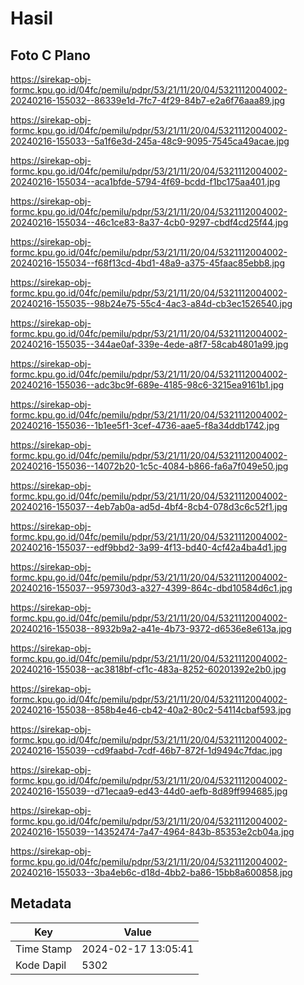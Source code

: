 # Hasil

## Foto C Plano

https://sirekap-obj-formc.kpu.go.id/04fc/pemilu/pdpr/53/21/11/20/04/5321112004002-20240216-155032--86339e1d-7fc7-4f29-84b7-e2a6f76aaa89.jpg

https://sirekap-obj-formc.kpu.go.id/04fc/pemilu/pdpr/53/21/11/20/04/5321112004002-20240216-155033--5a1f6e3d-245a-48c9-9095-7545ca49acae.jpg

https://sirekap-obj-formc.kpu.go.id/04fc/pemilu/pdpr/53/21/11/20/04/5321112004002-20240216-155034--aca1bfde-5794-4f69-bcdd-f1bc175aa401.jpg

https://sirekap-obj-formc.kpu.go.id/04fc/pemilu/pdpr/53/21/11/20/04/5321112004002-20240216-155034--46c1ce83-8a37-4cb0-9297-cbdf4cd25f44.jpg

https://sirekap-obj-formc.kpu.go.id/04fc/pemilu/pdpr/53/21/11/20/04/5321112004002-20240216-155034--f68f13cd-4bd1-48a9-a375-45faac85ebb8.jpg

https://sirekap-obj-formc.kpu.go.id/04fc/pemilu/pdpr/53/21/11/20/04/5321112004002-20240216-155035--98b24e75-55c4-4ac3-a84d-cb3ec1526540.jpg

https://sirekap-obj-formc.kpu.go.id/04fc/pemilu/pdpr/53/21/11/20/04/5321112004002-20240216-155035--344ae0af-339e-4ede-a8f7-58cab4801a99.jpg

https://sirekap-obj-formc.kpu.go.id/04fc/pemilu/pdpr/53/21/11/20/04/5321112004002-20240216-155036--adc3bc9f-689e-4185-98c6-3215ea9161b1.jpg

https://sirekap-obj-formc.kpu.go.id/04fc/pemilu/pdpr/53/21/11/20/04/5321112004002-20240216-155036--1b1ee5f1-3cef-4736-aae5-f8a34ddb1742.jpg

https://sirekap-obj-formc.kpu.go.id/04fc/pemilu/pdpr/53/21/11/20/04/5321112004002-20240216-155036--14072b20-1c5c-4084-b866-fa6a7f049e50.jpg

https://sirekap-obj-formc.kpu.go.id/04fc/pemilu/pdpr/53/21/11/20/04/5321112004002-20240216-155037--4eb7ab0a-ad5d-4bf4-8cb4-078d3c6c52f1.jpg

https://sirekap-obj-formc.kpu.go.id/04fc/pemilu/pdpr/53/21/11/20/04/5321112004002-20240216-155037--edf9bbd2-3a99-4f13-bd40-4cf42a4ba4d1.jpg

https://sirekap-obj-formc.kpu.go.id/04fc/pemilu/pdpr/53/21/11/20/04/5321112004002-20240216-155037--959730d3-a327-4399-864c-dbd10584d6c1.jpg

https://sirekap-obj-formc.kpu.go.id/04fc/pemilu/pdpr/53/21/11/20/04/5321112004002-20240216-155038--8932b9a2-a41e-4b73-9372-d6536e8e613a.jpg

https://sirekap-obj-formc.kpu.go.id/04fc/pemilu/pdpr/53/21/11/20/04/5321112004002-20240216-155038--ac3818bf-cf1c-483a-8252-60201392e2b0.jpg

https://sirekap-obj-formc.kpu.go.id/04fc/pemilu/pdpr/53/21/11/20/04/5321112004002-20240216-155038--858b4e46-cb42-40a2-80c2-54114cbaf593.jpg

https://sirekap-obj-formc.kpu.go.id/04fc/pemilu/pdpr/53/21/11/20/04/5321112004002-20240216-155039--cd9faabd-7cdf-46b7-872f-1d9494c7fdac.jpg

https://sirekap-obj-formc.kpu.go.id/04fc/pemilu/pdpr/53/21/11/20/04/5321112004002-20240216-155039--d71ecaa9-ed43-44d0-aefb-8d89ff994685.jpg

https://sirekap-obj-formc.kpu.go.id/04fc/pemilu/pdpr/53/21/11/20/04/5321112004002-20240216-155039--14352474-7a47-4964-843b-85353e2cb04a.jpg

https://sirekap-obj-formc.kpu.go.id/04fc/pemilu/pdpr/53/21/11/20/04/5321112004002-20240216-155033--3ba4eb6c-d18d-4bb2-ba86-15bb8a600858.jpg


## Metadata

| Key        | Value               |
| ---------- | ------------------- |
| Time Stamp | 2024-02-17 13:05:41 |
| Kode Dapil | 5302                |



